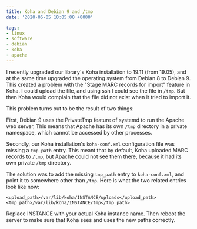 ```yaml
---
title: Koha and Debian 9 and /tmp
date: '2020-06-05 10:05:00 +0000'

tags:
- linux
- software
- debian
- koha
- apache
---
```


I recently upgraded our library's Koha installation to 19.11 (from 19.05), and at the
same time upgraded the operating system from Debian 8 to Debian 9.  This created
a problem with the "Stage MARC records for import" feature in Koha. I could upload
the file, and using ssh I could see the file in `/tmp`.  But then Koha would complain
that the file did not exist when it tried to import it.

<!--more-->

This problem turns out to be the result of two things:

First, Debian 9 uses the PrivateTmp feature of systemd to run the Apache web server,
This means that Apache has its own `/tmp` directory in a private namespace, which
cannot be accessed by other processes.

Secondly, our Koha installation's `koha-conf.xml` configuration file was
missing a `tmp_path` entry.  This meant that by default, Koha uploaded MARC records to `/tmp`,
but Apache could not see them there, because it had its own private `/tmp` directory.

The solution was to add the missing `tmp_path` entry to `koha-conf.xml`, and point it to
somewhere other than `/tmp`.  Here is what the two related entries look like now:

```
<upload_path>/var/lib/koha/INSTANCE/uploads</upload_path>
<tmp_path>/var/lib/koha/INSTANCE/tmp</tmp_path>
```

Replace INSTANCE with your actual Koha instance name.  Then reboot the server
to make sure that Koha sees and uses the new paths correctly.
